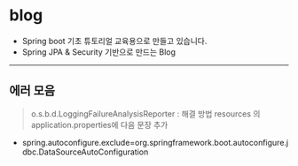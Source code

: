 # blog

 - Spring boot 기초 튜토리얼 교육용으로 만들고 있습니다.
  - Spring JPA & Security 기반으로 만드는 Blog


----

 ## 에러 모음 
 
 
 > o.s.b.d.LoggingFailureAnalysisReporter : 해결 방법 resources 의 application.properties에 다음 문장 추가
  + spring.autoconfigure.exclude=org.springframework.boot.autoconfigure.jdbc.DataSourceAutoConfiguration
